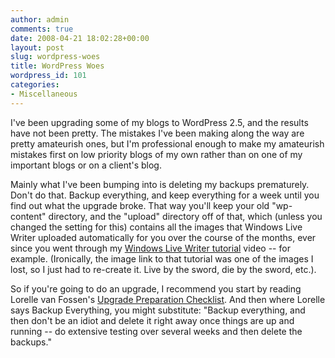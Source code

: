 ```yaml
---
author: admin
comments: true
date: 2008-04-21 18:02:28+00:00
layout: post
slug: wordpress-woes
title: WordPress Woes
wordpress_id: 101
categories:
- Miscellaneous
---
```


I've been upgrading some of my blogs to WordPress 2.5, and the results have not been pretty. The mistakes I've been making along the way are pretty amateurish ones, but I'm professional enough to make my amateurish mistakes first on low priority blogs of my own rather than on one of my important blogs or on a client's blog.

Mainly what I've been bumping into is deleting my backups prematurely. Don't do that. Backup everything, and keep everything for a week until you find out what the upgrade broke. That way you'll keep your old "wp-content" directory, and the "upload" directory off of that, which (unless you changed the setting for this) contains all the images that Windows Live Writer uploaded automatically for you over the course of the months, ever since you went through my [Windows Live Writer tutorial](http://www.particlewave.com/internet-marketing/2007/12/20/windows-live-writer-tutorial/) video -- for example. (Ironically, the image link to that tutorial was one of the images I lost, so I just had to re-create it. Live by the sword, die by the sword, etc.).

So if you're going to do an upgrade, I recommend you start by reading Lorelle van Fossen's [Upgrade Preparation Checklist](http://www.blogherald.com/2008/03/07/wordpress-upgrade-preparation-checklist/). And then where Lorelle says Backup Everything, you might substitute: "Backup everything, and then don't be an idiot and delete it right away once things are up and running -- do extensive testing over several weeks and then delete the backups."
